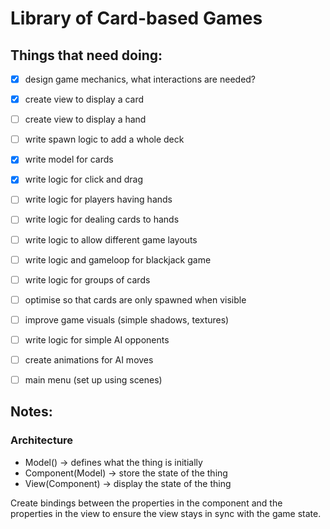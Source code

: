 # Library of Card-based Games

## Things that need doing:
-[x] design game mechanics, what interactions are needed?
-[x] create view to display a card
-[ ] create view to display a hand
-[ ] write spawn logic to add a whole deck
-[x] write model for cards
-[x] write logic for click and drag
-[ ] write logic for players having hands
-[ ] write logic for dealing cards to hands
-[ ] write logic to allow different game layouts
-[ ] write logic and gameloop for blackjack game
-[ ] write logic for groups of cards
-[ ] optimise so that cards are only spawned when visible
-[ ] improve game visuals (simple shadows, textures)
-[ ] write logic for simple AI opponents
-[ ] create animations for AI moves
-[ ] main menu (set up using scenes)


## Notes:
### Architecture
- Model() -> defines what the thing is initially 
- Component(Model) -> store the state of the thing 
- View(Component) -> display the state of the thing

 Create bindings between the properties in the component and the properties in the view to ensure the view stays in sync with the game state.